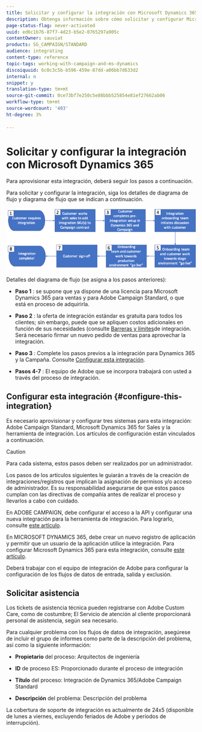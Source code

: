 ```yaml
---
title: Solicitar y configurar la integración con Microsoft Dynamics 365
description: Obtenga información sobre cómo solicitar y configurar Microsoft Dynamics 365 con la integración de Campaign Standard
page-status-flag: never-activated
uuid: ed6c1b76-87f7-4d23-b5e2-0765297a905c
contentOwner: sauviat
products: SG_CAMPAIGN/STANDARD
audience: integrating
content-type: reference
topic-tags: working-with-campaign-and-ms-dynamics
discoiquuid: 6c0c3c5b-b596-459e-87dd-a06bb7d633d2
internal: n
snippet: y
translation-type: tm+mt
source-git-commit: 0ce73bf7e250c5e88bbb525854e81ef27662ab06
workflow-type: tm+mt
source-wordcount: '403'
ht-degree: 3%

---
```



# Solicitar y configurar la integración con Microsoft Dynamics 365

Para aprovisionar esta integración, deberá seguir los pasos a continuación.

Para solicitar y configurar la integración, siga los detalles de diagrama de flujo y diagrama de flujo que se indican a continuación.

![](assets/provisioning-wf.png)

Detalles del diagrama de flujo (se asigna a los pasos anteriores):

* **Paso 1** : se supone que ya dispone de una licencia para Microsoft Dynamics 365 para ventas y para Adobe Campaign Standard, o que está en proceso de adquirirla.

* **Paso 2** : la oferta de integración estándar es gratuita para todos los clientes; sin embargo, puede que se apliquen costos adicionales en función de sus necesidades (consulte [Barreras y límites](../../integrating/using/ms-dynamics-365-integration-guardrails.md)de integración. Será necesario firmar un nuevo pedido de ventas para aprovechar la integración.

* **Paso 3** : Complete los pasos previos a la integración para Dynamics 365 y la Campaña. Consulte [Configurar esta integración](#configure-this-integration).

* **Pasos 4-7** : El equipo de Adobe que se incorpora trabajará con usted a través del proceso de integración.

## Configurar esta integración {#configure-this-integration}

Es necesario aprovisionar y configurar tres sistemas para esta integración: Adobe Campaign Standard, Microsoft Dynamics 365 for Sales y la herramienta de integración. Los artículos de configuración están vinculados a continuación.

>[!CAUTION]
>
>Para cada sistema, estos pasos deben ser realizados por un administrador.
>
>Los pasos de los artículos siguientes le guiarán a través de la creación de integraciones/registros que implican la asignación de permisos y/o acceso de administrador.  Es su responsabilidad asegurarse de que estos pasos cumplan con las directivas de compañía antes de realizar el proceso y llevarlos a cabo con cuidado.

En ADOBE CAMPAIGN, debe configurar el acceso a la API y configurar una nueva integración para la herramienta de integración. Para lograrlo, consulte [este artículo](../../integrating/using/configure-adobe-io-for-ms-dynamic.md).

En MICROSOFT DYNAMICS 365, debe crear un nuevo registro de aplicación y permitir que un usuario de la aplicación utilice la integración.  Para configurar Microsoft Dynamics 365 para esta integración, consulte [este artículo](../../integrating/using/configure-microsoft-dynamics-365-for-campaign-integration.md).

Deberá trabajar con el equipo de integración de Adobe para configurar la configuración de los flujos de datos de entrada, salida y exclusión.


## Solicitar asistencia

Los tickets de asistencia técnica pueden registrarse con Adobe Custom Care, como de costumbre; El Servicio de atención al cliente proporcionará personal de asistencia, según sea necesario.

Para cualquier problema con los flujos de datos de integración, asegúrese de incluir el grupo de informes como parte de la descripción del problema, así como la siguiente información:

* **Propietario** del proceso: Arquitectos de ingeniería

* **ID** de proceso ES: Proporcionado durante el proceso de integración

* **Título** del proceso: Integración de Dynamics 365/Adobe Campaign Standard

* **Descripción** del problema: Descripción del problema

La cobertura de soporte de integración es actualmente de 24x5 (disponible de lunes a viernes, excluyendo feriados de Adobe y períodos de interrupción).